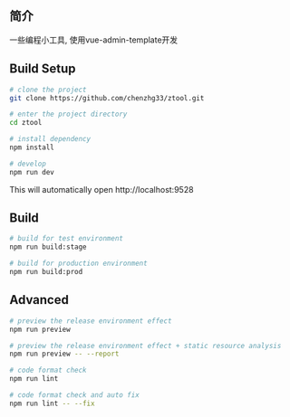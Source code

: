 ## 简介

一些编程小工具, 使用vue-admin-template开发

## Build Setup

```bash
# clone the project
git clone https://github.com/chenzhg33/ztool.git

# enter the project directory
cd ztool

# install dependency
npm install

# develop
npm run dev
```

This will automatically open http://localhost:9528

## Build

```bash
# build for test environment
npm run build:stage

# build for production environment
npm run build:prod
```

## Advanced

```bash
# preview the release environment effect
npm run preview

# preview the release environment effect + static resource analysis
npm run preview -- --report

# code format check
npm run lint

# code format check and auto fix
npm run lint -- --fix
```


